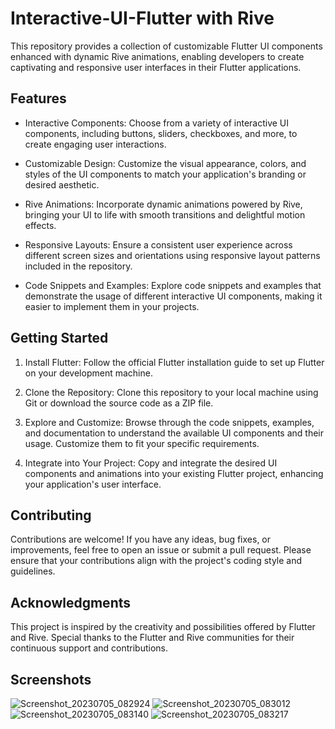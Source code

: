 # Interactive-UI-Flutter with Rive

This repository provides a collection of customizable Flutter UI components enhanced with dynamic Rive animations, enabling developers to create captivating and responsive user interfaces in their Flutter applications.

## Features

- Interactive Components: Choose from a variety of interactive UI components, including buttons, sliders, checkboxes, and more, to create engaging user interactions.

- Customizable Design: Customize the visual appearance, colors, and styles of the UI components to match your application's branding or desired aesthetic.

- Rive Animations: Incorporate dynamic animations powered by Rive, bringing your UI to life with smooth transitions and delightful motion effects.

- Responsive Layouts: Ensure a consistent user experience across different screen sizes and orientations using responsive layout patterns included in the repository.

- Code Snippets and Examples: Explore code snippets and examples that demonstrate the usage of different interactive UI components, making it easier to implement them in your projects.

## Getting Started

1. Install Flutter: Follow the official Flutter installation guide to set up Flutter on your development machine.

2. Clone the Repository: Clone this repository to your local machine using Git or download the source code as a ZIP file.

3. Explore and Customize: Browse through the code snippets, examples, and documentation to understand the available UI components and their usage. Customize them to fit your specific requirements.

4. Integrate into Your Project: Copy and integrate the desired UI components and animations into your existing Flutter project, enhancing your application's user interface.

## Contributing

Contributions are welcome! If you have any ideas, bug fixes, or improvements, feel free to open an issue or submit a pull request. Please ensure that your contributions align with the project's coding style and guidelines.

## Acknowledgments

This project is inspired by the creativity and possibilities offered by Flutter and Rive. Special thanks to the Flutter and Rive communities for their continuous support and contributions.

## Screenshots

![Screenshot_20230705_082924](https://github.com/TheScriptRailoth/Interactive-UI-Flutter/assets/91254200/a559725a-7846-4c63-8b07-99a7c2cb1b41)
![Screenshot_20230705_083012](https://github.com/TheScriptRailoth/Interactive-UI-Flutter/assets/91254200/4cee736c-7998-4356-8fb8-bc5f210499a8)
![Screenshot_20230705_083140](https://github.com/TheScriptRailoth/Interactive-UI-Flutter/assets/91254200/20396a8b-8d1e-48cb-9559-6e104495257c)
![Screenshot_20230705_083217](https://github.com/TheScriptRailoth/Interactive-UI-Flutter/assets/91254200/502feb6c-6a59-4122-871f-19a148ae2d10)





